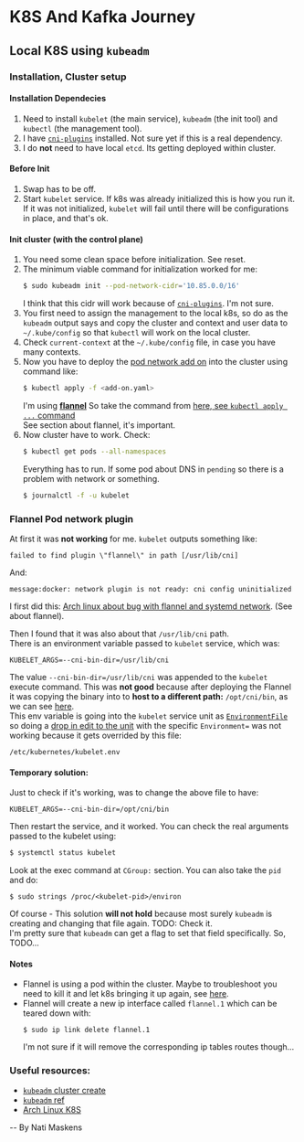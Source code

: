 # K8S And Kafka Journey

## Local K8S using `kubeadm`

### Installation, Cluster setup

#### Installation Dependecies

1. Need to install `kubelet` (the main service), `kubeadm` (the init tool) and `kubectl` (the management tool).
1. I have [`cni-plugins`](https://github.com/containernetworking/plugins) installed. Not sure yet if this is a real dependency.
1. I do **not** need to have local `etcd`. Its getting deployed within cluster.

#### Before Init
1. Swap has to be off.
1. Start `kubelet` service. If k8s was already initialized this is how you run it.  
   If it was not initialized, `kubelet` will fail until there will be configurations in place, and that's ok.

#### Init cluster (with the control plane)

1. You need some clean space before initialization. See reset.
1. The minimum viable command for initialization worked for me:  
   ```bash
   $ sudo kubeadm init --pod-network-cidr='10.85.0.0/16'
   ```
   I think that this cidr will work because of [`cni-plugins`](https://github.com/containernetworking/plugins). I'm not sure.
1. You first need to assign the management to the local k8s, so do as the `kubeadm` output says and copy the cluster and context and user data to `~/.kube/config` so that `kubectl` will work on the local cluster.
1. Check `current-context` at the `~/.kube/config` file, in case you have many contexts.
1. Now you have to deploy the [pod network add on](https://kubernetes.io/docs/setup/production-environment/tools/kubeadm/create-cluster-kubeadm/#pod-network) into the cluster using command
   like:  
   ```bash
   $ kubectl apply -f <add-on.yaml>
   ```
   I'm using [**flannel**](https://github.com/flannel-io/flannel)
   So take the command from [here, see `kubectl apply ...` command](https://github.com/flannel-io/flannel#deploying-flannel-manually)  
   See section about flannel, it's important.
1. Now cluster have to work. Check:  
   ```bash
   $ kubectl get pods --all-namespaces
   ```
   Everything has to run. If some pod about DNS in `pending` so there is a problem with network or something.
   ```bash
   $ journalctl -f -u kubelet
   ```

### Flannel Pod network plugin
At first it was **not working** for me. `kubelet` outputs something like:
```
failed to find plugin \"flannel\" in path [/usr/lib/cni]
```
And:
```
message:docker: network plugin is not ready: cni config uninitialized
```
I first did this: [Arch linux about bug with flannel and systemd network](https://wiki.archlinux.org/title/Kubernetes#Troubleshooting). (See about flannel).

Then I found that it was also about that `/usr/lib/cni` path.  
There is an environment variable passed to `kubelet` service, which was:
```
KUBELET_ARGS=--cni-bin-dir=/usr/lib/cni
```
The value `--cni-bin-dir=/usr/lib/cni` was appended to the `kubelet` execute command. This was **not good** because after deploying the Flannel it was copying the binary into to **host to a different path:** `/opt/cni/bin`, as we can see [here](https://github.com/flannel-io/flannel/blob/37f29499b49e2e1bc0de6f48ea5562149bb38ae2/Documentation/kube-flannel.yml#L178).  
This env variable is going into the `kubelet` service unit as [`EnvironmentFile`](https://www.freedesktop.org/software/systemd/man/systemd.exec.html#EnvironmentFile=) so doing a [drop in edit to the unit](https://wiki.archlinux.org/title/systemd#Drop-in_files) with the specific `Environment=` was not working because it gets overrided by this file:
```
/etc/kubernetes/kubelet.env
```
#### Temporary solution:
Just to check if it's working, was to change the above file to have:
```
KUBELET_ARGS=--cni-bin-dir=/opt/cni/bin
```
Then restart the service, and it worked.
You can check the real arguments passed to the kubelet using:
```bash
$ systemctl status kubelet
```
Look at the exec command at `CGroup:` section. You can also take the `pid` and do:
```
$ sudo strings /proc/<kubelet-pid>/environ
```
Of course - This solution **will not hold** because most surely `kubeadm` is creating and changing that file again. TODO: Check it.  
I'm pretty sure that `kubeadm` can get a flag to set that field specifically. So, TODO...

#### Notes
- Flannel is using a pod within the cluster. Maybe to troubleshoot you need to kill it and let k8s bringing it up again, see [here](https://wiki.archlinux.org/title/Kubernetes#Troubleshooting).
- Flannel will create a new ip interface called `flannel.1` which can be teared down with:  
  ```
  $ sudo ip link delete flannel.1
  ```
  I'm not sure if it will remove the corresponding ip tables routes though...

### Useful resources:
- [`kubeadm` cluster create](https://kubernetes.io/docs/setup/production-environment/tools/kubeadm/create-cluster-kubeadm)
- [`kubeadm` ref](https://kubernetes.io/docs/reference/setup-tools/kubeadm)
- [Arch Linux K8S](https://wiki.archlinux.org/title/Kubernetes)

-- By Nati Maskens